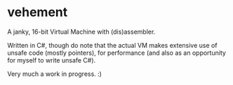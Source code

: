 # vehement

A janky, 16-bit Virtual Machine with (dis)assembler.

Written in C#, though do note that the actual VM makes extensive use of unsafe code (mostly pointers), for performance (and also as an opportunity for myself to write unsafe C#).

Very much a work in progress. :)
